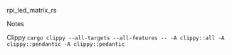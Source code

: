 rpi_led_matrix_rs


Notes

Clippy `cargo clippy --all-targets --all-features -- -A clippy::all -A clippy::pendantic -A clippy::pedantic`

